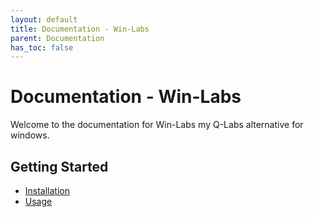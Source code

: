```yaml
---
layout: default
title: Documentation - Win-Labs
parent: Documentation
has_toc: false
---
```


# Documentation - Win-Labs

Welcome to the documentation for Win-Labs my Q-Labs alternative for windows.

## Getting Started

- [Installation](installation.md)
- [Usage](usage.md)



